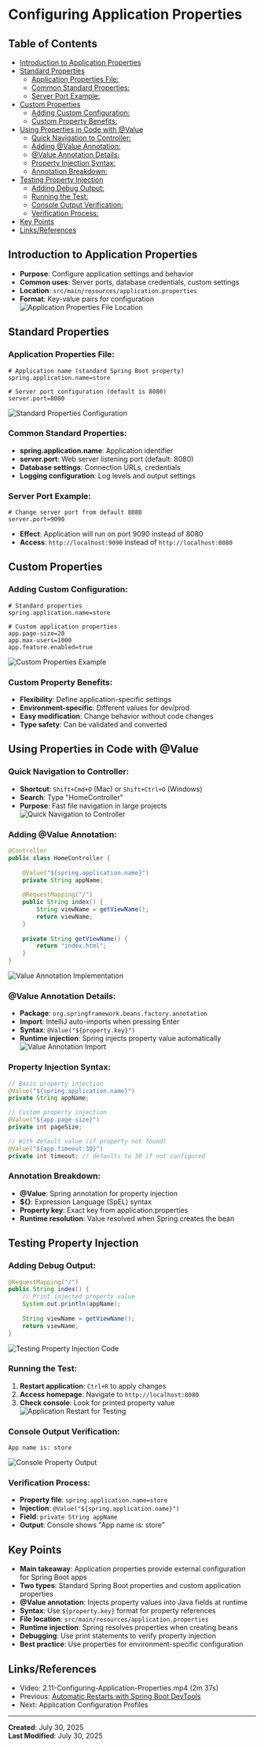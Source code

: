 # Configuring Application Properties

<!-- omit from toc -->
## Table of Contents
- [Introduction to Application Properties](#introduction-to-application-properties)
- [Standard Properties](#standard-properties)
  - [Application Properties File:](#application-properties-file)
  - [Common Standard Properties:](#common-standard-properties)
  - [Server Port Example:](#server-port-example)
- [Custom Properties](#custom-properties)
  - [Adding Custom Configuration:](#adding-custom-configuration)
  - [Custom Property Benefits:](#custom-property-benefits)
- [Using Properties in Code with @Value](#using-properties-in-code-with-value)
  - [Quick Navigation to Controller:](#quick-navigation-to-controller)
  - [Adding @Value Annotation:](#adding-value-annotation)
  - [@Value Annotation Details:](#value-annotation-details)
  - [Property Injection Syntax:](#property-injection-syntax)
  - [Annotation Breakdown:](#annotation-breakdown)
- [Testing Property Injection](#testing-property-injection)
  - [Adding Debug Output:](#adding-debug-output)
  - [Running the Test:](#running-the-test)
  - [Console Output Verification:](#console-output-verification)
  - [Verification Process:](#verification-process)
- [Key Points](#key-points)
- [Links/References](#linksreferences)

## Introduction to Application Properties
- **Purpose**: Configure application settings and behavior
- **Common uses**: Server ports, database credentials, custom settings
- **Location**: `src/main/resources/application.properties`
- **Format**: Key-value pairs for configuration
![Application Properties File Location](assets/application-properties-file-location.png)

## Standard Properties
### Application Properties File:
```properties
# Application name (standard Spring Boot property)
spring.application.name=store

# Server port configuration (default is 8080)
server.port=8080
```
![Standard Properties Configuration](assets/standard-properties-configuration.png)

### Common Standard Properties:
- **spring.application.name**: Application identifier
- **server.port**: Web server listening port (default: 8080)
- **Database settings**: Connection URLs, credentials
- **Logging configuration**: Log levels and output settings

### Server Port Example:
```properties
# Change server port from default 8080
server.port=9090
```
- **Effect**: Application will run on port 9090 instead of 8080
- **Access**: `http://localhost:9090` instead of `http://localhost:8080`

## Custom Properties
### Adding Custom Configuration:
```properties
# Standard properties
spring.application.name=store

# Custom application properties
app.page-size=20
app.max-users=1000
app.feature.enabled=true
```
![Custom Properties Example](assets/custom-properties-example.png)

### Custom Property Benefits:
- **Flexibility**: Define application-specific settings
- **Environment-specific**: Different values for dev/prod
- **Easy modification**: Change behavior without code changes
- **Type safety**: Can be validated and converted

## Using Properties in Code with @Value
### Quick Navigation to Controller:
- **Shortcut**: `Shift+Cmd+O` (Mac) or `Shift+Ctrl+O` (Windows)
- **Search**: Type "HomeController"
- **Purpose**: Fast file navigation in large projects
![Quick Navigation to Controller](assets/quick-navigation-home-controller.png)

### Adding @Value Annotation:
```java
@Controller
public class HomeController {
    
    @Value("${spring.application.name}")
    private String appName;
    
    @RequestMapping("/")
    public String index() {
        String viewName = getViewName();
        return viewName;
    }
    
    private String getViewName() {
        return "index.html";
    }
}
```
![Value Annotation Implementation](assets/value-annotation-implementation.png)

### @Value Annotation Details:
- **Package**: `org.springframework.beans.factory.annotation`
- **Import**: IntelliJ auto-imports when pressing Enter
- **Syntax**: `@Value("${property.key}")`
- **Runtime injection**: Spring injects property value automatically
![Value Annotation Import](assets/value-annotation-import.png)

### Property Injection Syntax:
```java
// Basic property injection
@Value("${spring.application.name}")
private String appName;

// Custom property injection
@Value("${app.page-size}")
private int pageSize;

// With default value (if property not found)
@Value("${app.timeout:30}")
private int timeout; // defaults to 30 if not configured
```

### Annotation Breakdown:
- **@Value**: Spring annotation for property injection
- **${}**: Expression Language (SpEL) syntax
- **Property key**: Exact key from application.properties
- **Runtime resolution**: Value resolved when Spring creates the bean

## Testing Property Injection
### Adding Debug Output:
```java
@RequestMapping("/")
public String index() {
    // Print injected property value
    System.out.println(appName);
    
    String viewName = getViewName();
    return viewName;
}
```
![Testing Property Injection Code](assets/testing-property-injection-code.png)

### Running the Test:
1. **Restart application**: `Ctrl+R` to apply changes
2. **Access homepage**: Navigate to `http://localhost:8080`
3. **Check console**: Look for printed property value
![Application Restart for Testing](assets/application-restart-property-test.png)

### Console Output Verification:
```
App name is: store
```
![Console Property Output](assets/console-property-output-verification.png)

### Verification Process:
- **Property file**: `spring.application.name=store`
- **Injection**: `@Value("${spring.application.name}")`
- **Field**: `private String appName`
- **Output**: Console shows "App name is: store"

## Key Points
- **Main takeaway**: Application properties provide external configuration for Spring Boot apps
- **Two types**: Standard Spring Boot properties and custom application properties
- **@Value annotation**: Injects property values into Java fields at runtime
- **Syntax**: Use `${property.key}` format for property references
- **File location**: `src/main/resources/application.properties`
- **Runtime injection**: Spring resolves properties when creating beans
- **Debugging**: Use print statements to verify property injection
- **Best practice**: Use properties for environment-specific configuration

## Links/References
- Video: 2.11-Configuring-Application-Properties.mp4 (2m 37s)
- Previous: [Automatic Restarts with Spring Boot DevTools](2.10-Automatic-Restarts-with-Spring-Boot-DevTools.md)
- Next: Application Configuration Profiles

---
**Created**: July 30, 2025  
**Last Modified**: July 30, 2025
